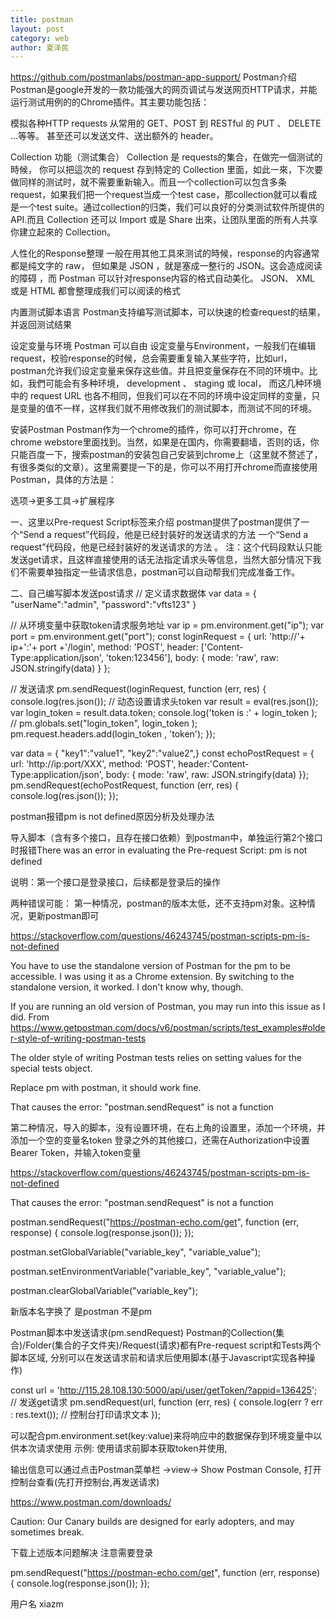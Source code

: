 ```yaml
---
title: postman
layout: post
category: web
author: 夏泽民
---
```

https://github.com/postmanlabs/postman-app-support/
Postman介绍
Postman是google开发的一款功能强大的网页调试与发送网页HTTP请求，并能运行测试用例的的Chrome插件。其主要功能包括：

模拟各种HTTP requests
从常用的 GET、POST 到 RESTful 的 PUT 、 DELETE …等等。 甚至还可以发送文件、送出额外的 header。

Collection 功能（测试集合）
Collection 是 requests的集合，在做完一個测试的時候， 你可以把這次的 request 存到特定的 Collection 里面，如此一來，下次要做同样的测试时，就不需要重新输入。而且一个collection可以包含多条request，如果我们把一个request当成一个test case，那collection就可以看成是一个test suite。通过collection的归类，我们可以良好的分类测试软件所提供的API.而且 Collection 还可以 Import 或是 Share 出來，让团队里面的所有人共享你建立起來的 Collection。

人性化的Response整理
一般在用其他工具來测试的時候，response的内容通常都是纯文字的 raw， 但如果是 JSON ，就是塞成一整行的 JSON。这会造成阅读的障碍 ，而 Postman 可以针对response内容的格式自动美化。 JSON、 XML 或是 HTML 都會整理成我们可以阅读的格式

内置测试脚本语言
Postman支持编写测试脚本，可以快速的检查request的结果，并返回测试结果

设定变量与环境
Postman 可以自由 设定变量与Environment，一般我们在编辑request，校验response的时候，总会需要重复输入某些字符，比如url，postman允许我们设定变量来保存这些值。并且把变量保存在不同的环境中。比如，我們可能会有多种环境， development 、 staging 或 local， 而这几种环境中的 request URL 也各不相同，但我们可以在不同的环境中设定同样的变量，只是变量的值不一样，这样我们就不用修改我们的测试脚本，而测试不同的环境。

安装Postman
Postman作为一个chrome的插件，你可以打开chrome，在chrome webstore里面找到。当然，如果是在国内，你需要翻墙，否则的话，你只能百度一下，搜索postman的安装包自己安装到chrome上（这里就不赘述了，有很多类似的文章）。这里需要提一下的是，你可以不用打开chrome而直接使用Postman，具体的方法是：

选项->更多工具->扩展程序
<!-- more -->
一、这里以Pre-request Script标签来介绍
postman提供了postman提供了一个“Send a request”代码段，他是已经封装好的发送请求的方法 一个“Send a request”代码段，他是已经封装好的发送请求的方法 。
注：这个代码段默认只能发送get请求，且这样直接使用的话无法指定请求头等信息，当然大部分情况下我们不需要单独指定一些请求信息，postman可以自动帮我们完成准备工作。


二、自己编写脚本发送post请求
// 定义请求数据体
var data = {
    "userName":"admin",
    "password":"vfts123"
}

// 从环境变量中获取token请求服务地址
var ip = pm.environment.get("ip");
var port = pm.environment.get("port"); 
const loginRequest = {
  url: 'http://'+ ip+':'+ port +'/login',
  method: 'POST',
  header: ['Content-Type:application/json', 'token:123456'],
  body: {
    mode: 'raw',
    raw: JSON.stringify(data)
  }
};

// 发送请求
pm.sendRequest(loginRequest, function (err, res) {
    console.log(res.json());
    // 动态设置请求头token
    var result = eval(res.json());
    var login_token = result.data.token;
    console.log('token is :' + login_token );
    // pm.globals.set("login_token", login_token );
    pm.request.headers.add(login_token , 'token');
});




var data = {
"key1":"value1",
"key2":"value2",}
const echoPostRequest = {
  url: 'http://ip:port/XXX',
  method: 'POST',
  header:'Content-Type:application/json',
  body: {
    mode: 'raw',
    raw: JSON.stringify(data)
  }};
pm.sendRequest(echoPostRequest, function (err, res) {
    console.log(res.json());
});

postman报错pm is not defined原因分析及处理办法

导入脚本（含有多个接口，且存在接口依赖）到postman中，单独运行第2个接口时报错There was an error in evaluating the Pre-request Script: pm is not defined

说明：第一个接口是登录接口，后续都是登录后的操作

两种错误可能：
第一种情况，postman的版本太低，还不支持pm对象。这种情况，更新postman即可

https://stackoverflow.com/questions/46243745/postman-scripts-pm-is-not-defined

You have to use the standalone version of Postman for the pm to be accessible. I was using it as a Chrome extension. By switching to the standalone version, it worked. I don't know why, though.



If you are running an old version of Postman, you may run into this issue as I did. From https://www.getpostman.com/docs/v6/postman/scripts/test_examples#older-style-of-writing-postman-tests

The older style of writing Postman tests relies on setting values for the special tests object.

Replace pm with postman, it should work fine.

That causes the error: "postman.sendRequest" is not a function 


第二种情况，导入的脚本，没有设置环境，在右上角的设置里，添加一个环境，并添加一个空的变量名token
登录之外的其他接口，还需在Authorization中设置Bearer Token，并输入token变量

https://stackoverflow.com/questions/46243745/postman-scripts-pm-is-not-defined

That causes the error: "postman.sendRequest" is not a function

postman.sendRequest("https://postman-echo.com/get", function (err, response) {
    console.log(response.json());
});

postman.setGlobalVariable("variable_key", "variable_value");

postman.setEnvironmentVariable("variable_key", "variable_value");

postman.clearGlobalVariable("variable_key");

新版本名字换了 是postman 不是pm

Postman脚本中发送请求(pm.sendRequest)
Postman的Collection(集合)/Folder(集合的子文件夹)/Request(请求)都有Pre-request script和Tests两个脚本区域, 分别可以在发送请求前和请求后使用脚本(基于Javascript实现各种操作)

const url = 'http://115.28.108.130:5000/api/user/getToken/?appid=136425';
// 发送get请求
pm.sendRequest(url, function (err, res) {
  console.log(err ? err : res.text());  // 控制台打印请求文本
});

可以配合pm.environment.set(key:value)来将响应中的数据保存到环境变量中以供本次请求使用
示例: 使用请求前脚本获取token并使用,

输出信息可以通过点击Postman菜单栏 ->view-> Show Postman Console, 打开控制台查看(先打开控制台,再发送请求)


https://www.postman.com/downloads/

Caution: Our Canary builds are designed for early adopters, and may sometimes break.


下载上述版本问题解决
注意需要登录

pm.sendRequest("https://postman-echo.com/get", function (err, response) {
    console.log(response.json());
});

用户名
xiazm